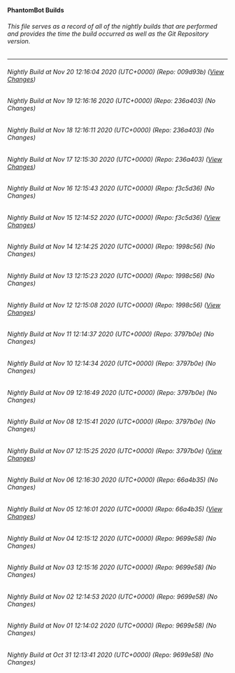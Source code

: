 **PhantomBot Builds**

###### This file serves as a record of all of the nightly builds that are performed and provides the time the build occurred as well as the Git Repository version.
-------------------------------------------------------------------------------------------------------------
###### Nightly Build at Nov 20 12:16:04 2020 (UTC+0000) (Repo: 009d93b) ([View Changes](https://github.com/PhantomBot/PhantomBot/compare/236a403...009d93b))
###### Nightly Build at Nov 19 12:16:16 2020 (UTC+0000) (Repo: 236a403) (No Changes)
###### Nightly Build at Nov 18 12:16:11 2020 (UTC+0000) (Repo: 236a403) (No Changes)
###### Nightly Build at Nov 17 12:15:30 2020 (UTC+0000) (Repo: 236a403) ([View Changes](https://github.com/PhantomBot/PhantomBot/compare/f3c5d36...236a403))
###### Nightly Build at Nov 16 12:15:43 2020 (UTC+0000) (Repo: f3c5d36) (No Changes)
###### Nightly Build at Nov 15 12:14:52 2020 (UTC+0000) (Repo: f3c5d36) ([View Changes](https://github.com/PhantomBot/PhantomBot/compare/1998c56...f3c5d36))
###### Nightly Build at Nov 14 12:14:25 2020 (UTC+0000) (Repo: 1998c56) (No Changes)
###### Nightly Build at Nov 13 12:15:23 2020 (UTC+0000) (Repo: 1998c56) (No Changes)
###### Nightly Build at Nov 12 12:15:08 2020 (UTC+0000) (Repo: 1998c56) ([View Changes](https://github.com/PhantomBot/PhantomBot/compare/3797b0e...1998c56))
###### Nightly Build at Nov 11 12:14:37 2020 (UTC+0000) (Repo: 3797b0e) (No Changes)
###### Nightly Build at Nov 10 12:14:34 2020 (UTC+0000) (Repo: 3797b0e) (No Changes)
###### Nightly Build at Nov 09 12:16:49 2020 (UTC+0000) (Repo: 3797b0e) (No Changes)
###### Nightly Build at Nov 08 12:15:41 2020 (UTC+0000) (Repo: 3797b0e) (No Changes)
###### Nightly Build at Nov 07 12:15:25 2020 (UTC+0000) (Repo: 3797b0e) ([View Changes](https://github.com/PhantomBot/PhantomBot/compare/66a4b35...3797b0e))
###### Nightly Build at Nov 06 12:16:30 2020 (UTC+0000) (Repo: 66a4b35) (No Changes)
###### Nightly Build at Nov 05 12:16:01 2020 (UTC+0000) (Repo: 66a4b35) ([View Changes](https://github.com/PhantomBot/PhantomBot/compare/9699e58...66a4b35))
###### Nightly Build at Nov 04 12:15:12 2020 (UTC+0000) (Repo: 9699e58) (No Changes)
###### Nightly Build at Nov 03 12:15:16 2020 (UTC+0000) (Repo: 9699e58) (No Changes)
###### Nightly Build at Nov 02 12:14:53 2020 (UTC+0000) (Repo: 9699e58) (No Changes)
###### Nightly Build at Nov 01 12:14:02 2020 (UTC+0000) (Repo: 9699e58) (No Changes)
###### Nightly Build at Oct 31 12:13:41 2020 (UTC+0000) (Repo: 9699e58) (No Changes)
